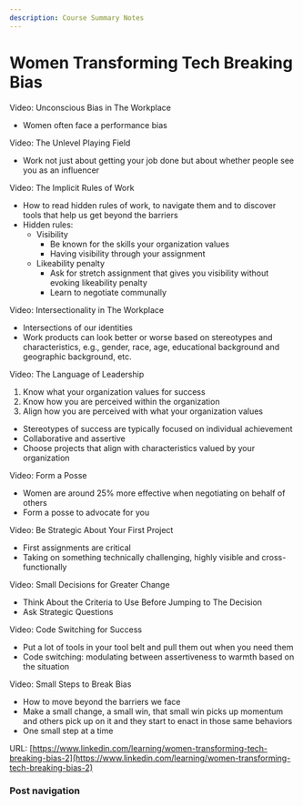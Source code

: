 ```yaml
---
description: Course Summary Notes
---
```


# Women Transforming Tech Breaking Bias

Video: Unconscious Bias in The Workplace

* Women often face a performance bias



Video: The Unlevel Playing Field

* Work not just about getting your job done but about whether people see you as an influencer



Video: The Implicit Rules of Work

* How to read hidden rules of work, to navigate them and to discover tools that help us get beyond the barriers
* Hidden rules:
  * Visibility
    * Be known for the skills your organization values
    * Having visibility through your assignment
  * Likeability penalty
    * Ask for stretch assignment that gives you visibility without evoking likeability penalty
    * Learn to negotiate communally



Video: Intersectionality in The Workplace

* Intersections of our identities
* Work products can look better or worse based on stereotypes and characteristics, e.g., gender, race, age, educational background and geographic background, etc.



Video: The Language of Leadership

1. Know what your organization values for success
2. Know how you are perceived within the organization
3. Align how you are perceived with what your organization values

* Stereotypes of success are typically focused on individual achievement
* Collaborative and assertive
* Choose projects that align with characteristics valued by your organization



Video: Form a Posse

* Women are around 25% more effective when negotiating on behalf of others
* Form a posse to advocate for you



Video: Be Strategic About Your First Project

* First assignments are critical
* Taking on something technically challenging, highly visible and cross-functionally



Video: Small Decisions for Greater Change

* Think About the Criteria to Use Before Jumping to The Decision
* Ask Strategic Questions



Video: Code Switching for Success

* Put a lot of tools in your tool belt and pull them out when you need them
* Code switching: modulating between assertiveness to warmth based on the situation



Video: Small Steps to Break Bias

* How to move beyond the barriers we face
* Make a small change, a small win, that small win picks up momentum and others pick up on it and they start to enact in those same behaviors
* One small step at a time







URL: [https://www.linkedin.com/learning/women-transforming-tech-breaking-bias-2](https://www.linkedin.com/learning/women-transforming-tech-breaking-bias-2)

### Post navigation
